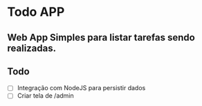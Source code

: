 # Todo APP

## Web App Simples para listar tarefas sendo realizadas.

## Todo

- [ ] Integração com NodeJS para persistir dados
- [ ] Criar tela de /admin
